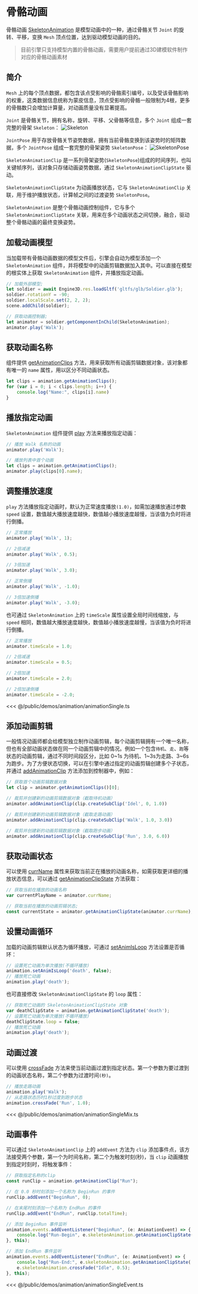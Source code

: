 # 骨骼动画
骨骼动画 [SkeletonAnimation](/api/classes/SkeletonAnimation) 是模型动画中的一种，通过骨骼关节 `Joint` 的旋转、平移，变换 `Mesh` 顶点位置，达到驱动模型动画的目的。

> 目前引擎只支持模型内置的骨骼动画，需要用户提前通过3D建模软件制作对应的骨骼动画素材

## 简介
`Mesh` 上的每个顶点数据，都包含该点受影响的骨骼索引编号，以及受该骨骼影响的权重，这类数据信息统称为蒙皮信息，顶点受影响的骨骼一般限制为4根，更多的骨骼数只会增加计算量，对动画质量没有显著提高。

`Joint` 是骨骼关节，拥有名称，旋转、平移、父骨骼等信息，多个 `Joint` 组成一套完整的骨架 `Skeleton`：
![Skeleton](/images/skeleton.jpg)


`JointPose` 用于存放骨骼关节姿势数据，拥有当前骨骼变换到该姿势时的矩阵数据，多个 `JointPose` 组成一套完整的骨架姿势 `SkeletonPose`：
![SkeletonPose](/images/skeletonpose.jpg)

`SkeletonAnimationClip` 是一系列骨架姿势(`SkeletonPose`)组成的时间序列，也叫关键帧序列，该对象只存储动画姿势数据，通过 `SkeletonAnimationClipState` 驱动。

`SkeletonAnimationClipState` 为动画播放状态，它与 `SkeletonAnimationClip` 关联，用于维护播放状态，计算帧之间的过渡姿势 `SkeletonPose`。

`SkeletonAnimation` 是整个骨骼动画控制组件，它与多个 `SkeletonAnimationClipState` 关联，用来在多个动画状态之间切换，融合，驱动整个骨骼动画的最终变换姿势。


## 加载动画模型
当加载带有骨骼动画数据的模型文件后，引擎会自动为模型添加一个 `SkeletonAnimation` 组件，并将模型中的动画剪辑数据加入其中。可以直接在模型的根实体上获取 `SkeletonAnimation` 组件，并播放指定动画。
```ts
// 加载外部模型;
let soldier = await Engine3D.res.loadGltf('gltfs/glb/Soldier.glb');
soldier.rotationY = -90;
soldier.localScale.set(2, 2, 2);
scene.addChild(soldier);

// 获取动画控制器;
let animator = soldier.getComponentInChild(SkeletonAnimation);
animator.play('Walk');
```

## 获取动画名称
组件提供 [getAnimationClips](/api/classes/SkeletonAnimation#getanimationclips) 方法，用来获取所有动画剪辑数据对象，该对象都有唯一的 `name` 属性，用以区分不同动画状态。
```ts
let clips = animation.getAnimationClips();
for (var i = 0; i < clips.length; i++) {
    console.log("Name:", clips[i].name)
}
```

## 播放指定动画
`SkeletonAnimation` 组件提供 [play](/api/classes/SkeletonAnimation#play) 方法来播放指定动画：
```ts
// 播放 Walk 名称的动画
animator.play('Walk');

// 播放列表中首个动画
let clips = animation.getAnimationClips();
animator.play(clips[0].name);
```

## 调整播放速度
`play` 方法播放指定动画时，默认为正常速度播放`(1.0)`，如需加速播放通过参数 `speed` 设置，数值越大播放速度越快，数值越小播放速度越慢，当该值为负时将进行倒播。
```ts
// 正常播放
animator.play('Walk', 1);

// 2倍减速
animator.play('Walk', 0.5);

// 3倍加速
animator.play('Walk', 3.0);

// 正常倒播
animator.play('Walk', -1.0);

// 3倍加速倒播
animator.play('Walk', -3.0);
```

也可通过 `SkeletonAnimation` 上的 `timeScale` 属性设置全局时间线缩放，与 `speed` 相同，数值越大播放速度越快，数值越小播放速度越慢，当该值为负时将进行倒播。
```ts
// 正常播放
animator.timeScale = 1.0;

// 2倍减速
animator.timeScale = 0.5;

// 2倍加速
animator.timeScale = 2.0;

// 2倍加速倒播
animator.timeScale = -2.0;
```

<Demo :height="500" src="/demos/animation/animationSingle.ts"></Demo>

<<< @/public/demos/animation/animationSingle.ts
 
## 添加动画剪辑
一般情况动画师都会给模型独立制作动画剪辑，每个动画剪辑拥有一个唯一名称，但也有全部动画状态做在同一个动画剪辑中的情况。例如一个包含`待机`、`走`、`跑`等状态的动画剪辑，通过不同时间段区分，比如 0~1s 为待机、1~3s为走路、3~6s为跑步。为了方便状态切换，可以在引擎中通过指定的动画剪辑创建多个子状态，并通过 [addAnimationClip](/api/classes/SkeletonAnimation#addanimationclip) 方法添加到控制器中，例如：
```ts
// 获取首个动画剪辑数据对象
let clip = animator.getAnimationClips()[0];

// 裁剪并创建新的动画剪辑数据对象（截取待机动画）
animator.addAnimationClip(clip.createSubClip('Idel', 0, 1.0))

// 裁剪并创建新的动画剪辑数据对象（截取走路动画）
animator.addAnimationClip(clip.createSubClip('Walk', 1.0, 3.0))

// 裁剪并创建新的动画剪辑数据对象（截取跑步动画）
animator.addAnimationClip(clip.createSubClip('Run', 3.0, 6.0))
```

## 获取动画状态
可以使用 [currName](/api/classes/SkeletonAnimation#currname) 属性来获取当前正在播放的动画名称，如需获取更详细的播放状态信息，可以通过 [getAnimationClipState](/api/classes/SkeletonAnimation#getanimationclipstate) 方法获取：
```ts
// 获取当前在播放的动画名称
var currentPlayName = animator.currName;

// 获取当前在播放的动画剪辑状态;
const currentState = animator.getAnimationClipState(animator.currName);
```

## 设置动画循环
加载的动画剪辑默认状态为循环播放，可通过 [setAnimIsLoop](/api/classes/SkeletonAnimation#setanimisloop) 方法设置是否循环：
```ts
// 设置死亡动画为单次播放(不循环播放)
animation.setAnimIsLoop('death', false);
// 播放死亡动画
animation.play('death');
```
也可直接修改 `SkeletonAnimationClipState` 的 `loop` 属性：
```ts
// 获取死亡动画的 SkeletonAnimationClipState 对象
var deathClipState = animation.getAnimationClipState('death');
// 设置死亡动画为单次播放(不循环播放)
deathClipState.loop = false;
// 播放死亡动画
animation.play('death');
```

## 动画过渡
可以使用 [crossFade](/api/classes/SkeletonAnimation#crossfade) 方法来使当前动画过渡到指定状态。第一个参数为要过渡到的动画状态名称，第二个参数为过渡时间`(秒)`。
```ts
// 播放走路动画
animation.play('Walk');
// 从走路状态历时1秒过度到跑步状态
animation.crossFade('Run', 1.0);
```

<Demo :height="500" src="/demos/animation/animationSingleMix.ts"></Demo>

<<< @/public/demos/animation/animationSingleMix.ts
 
## 动画事件
可以通过 `SkeletonAnimationClip` 上的 `addEvent` 方法为 `clip` 添加事件点，该方法接受两个参数，第一个为时间名称，第二个为触发时刻(秒)，当 `clip` 动画播放到指定时刻时，将触发事件：
```ts
// 获取指定名称的clip
const runClip = animation.getAnimationClip("Run");

// 在 0.0 秒时刻添加一个名称为 BeginRun 的事件
runClip.addEvent("BeginRun", 0);

// 在末尾时刻添加一个名称为 EndRun 的事件
runClip.addEvent("EndRun", runClip.totalTime);

// 添加 BeginRun 事件监听
animation.events.addEventListener("BeginRun", (e: AnimationEvent) => {
    console.log("Run-Begin", e.skeletonAnimation.getAnimationClipState('Run').time)
}, this);

// 添加 EndRun 事件监听
animation.events.addEventListener("EndRun", (e: AnimationEvent) => {
    console.log("Run-End:", e.skeletonAnimation.getAnimationClipState('Run').time)
    e.skeletonAnimation.crossFade("Idle", 0.5);
}, this);
```
<Demo :height="500" src="/demos/animation/animationSingleEvent.ts"></Demo>

<<< @/public/demos/animation/animationSingleEvent.ts
 